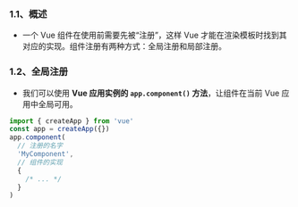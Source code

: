 ### 1.1、概述
+ 一个 Vue 组件在使用前需要先被“注册”，这样 Vue 才能在渲染模板时找到其对应的实现。组件注册有两种方式：全局注册和局部注册。
### 1.2、全局注册
+ 我们可以使用 **Vue 应用实例的 `app.component()` 方法**，让组件在当前 Vue 应用中全局可用。
```js
import { createApp } from 'vue'
const app = createApp({})
app.component(
  // 注册的名字
  'MyComponent',
  // 组件的实现
  {
    /* ... */
  }
)
```